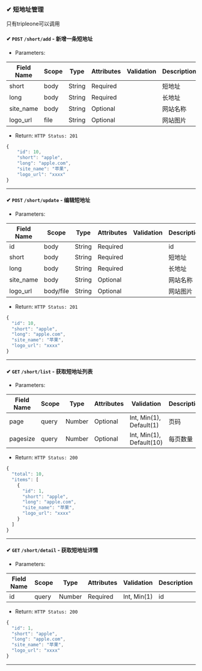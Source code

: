 ### ✔ 短地址管理

只有tripleone可以调用

#### ✔ `POST` `/short/add` - 新增一条短地址

+ Parameters:

Field Name     | Scope | Type       | Attributes | Validation                | Description      
---------------- | ------- | ----------- | ----------- | -----------------------   | -------------
short            | body   | String    | Required   |                               | 短地址
long            | body   | String     | Required   |                               | 长地址
site_name       | body   | String     | Optional   |                               | 网站名称
logo_url          | file   | String     | Optional   |                               | 网站图片

+ Return: `HTTP Status: 201`

```javascript
{
    "id": 10,
    "short": "apple",
    "long": "apple.com",
    "site_name": "苹果",
    "logo_url": "xxxx"
}
```
---------------------

#### ✔ `POST` `/short/update` - 编辑短地址

+ Parameters:

Field Name       | Scope | Type       | Attributes | Validation                | Description      
---------------- | ------- | ----------- | ----------- | -----------------------   | -------------
id               | body   | String    | Required   |                               | id
short            | body   | String    | Required   |                               | 短地址
long             | body   | String     | Required   |                               | 长地址
site_name        | body   | String     | Optional   |                               | 网站名称
logo_url         | body/file   | String     | Optional   |                               | 网站图片

+ Return: `HTTP Status: 201`

```javascript
{
  "id": 10,
  "short": "apple",
  "long": "apple.com",
  "site_name": "苹果",
  "logo_url": "xxxx"
}
```
---------------------

#### ✔ `GET` `/short/list` - 获取短地址列表

+ Parameters:

Field Name     | Scope   | Type       | Attributes | Validation                  | Description      
-------------- | ------- | ----------- | ----------- | -----------------------   | -------------
page           | query   | Number     | Optional   |   Int, Min(1), Default(1)   | 页码
pagesize       | query   | Number     | Optional   |   Int, Min(1), Default(10)  | 每页数量

+ Return: `HTTP Status: 200`

```javascript
{
  "total": 10,
  "items": [
    {
      "id": 1,
      "short": "apple",
      "long": "apple.com",
      "site_name": "苹果",
      "logo_url": "xxxx"
    }
  ]
}
```
---------------------

#### ✔ `GET` `/short/detail` - 获取短地址详情

+ Parameters:

Field Name     | Scope   | Type       | Attributes | Validation                  | Description      
-------------- | ------- | ----------- | ----------- | -----------------------   | -------------
id           | query   | Number     | Required   |   Int, Min(1)   | id

+ Return: `HTTP Status: 200`

```javascript
{
  "id": 1,
  "short": "apple",
  "long": "apple.com",
  "site_name": "苹果",
  "logo_url": "xxxx"
}
```
---------------------
